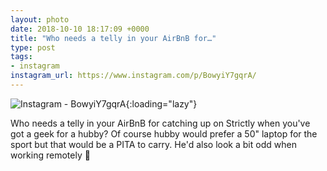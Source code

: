 ```yaml
---
layout: photo
date: 2018-10-10 18:17:09 +0000
title: "Who needs a telly in your AirBnB for…"
type: post
tags:
- instagram
instagram_url: https://www.instagram.com/p/BowyiY7gqrA/
---
```


![Instagram - BowyiY7gqrA](https://colinseymour.co.uk/img/BowyiY7gqrA.jpg){:loading="lazy"}

Who needs a telly in your AirBnB for catching up on Strictly when you've got a geek for a hubby? Of course hubby would prefer a 50" laptop for the sport but that would be a PITA to carry. He'd also look a bit odd  when working remotely 🤣
